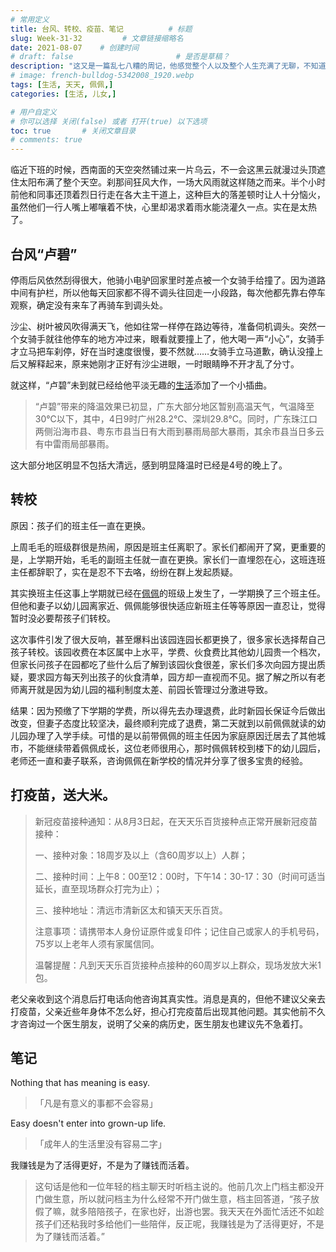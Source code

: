 ```yaml
---
# 常用定义
title: 台风、转校、疫苗、笔记          # 标题
slug: Week-31-32         # 文章链接缩略名
date: 2021-08-07    # 创建时间
# draft: false                       # 是否是草稿？
description: "这又是一篇乱七八糟的周记，他感觉整个人以及整个人生充满了无聊，不知道生命的存在究竟有什么意义？百年之后大家都要归于尘土，那么现在的生命到底是什么？"
# image: french-bulldog-5342008_1920.webp
tags: [生活, 天天, 佩佩,]
categories: [生活, 儿女,]

# 用户自定义
# 你可以选择 关闭(false) 或者 打开(true) 以下选项
toc: true       # 关闭文章目录
# comments: true
---
```


临近下班的时候，西南面的天空突然铺过来一片乌云，不一会这黑云就漫过头顶遮住太阳布满了整个天空。刹那间狂风大作，一场大风雨就这样随之而来。半个小时前他和同事还顶着烈日行走在各大主干道上，这种巨大的落差顿时让人十分恼火，虽然他们一行人嘴上嘟嚷着不快，心里却渴求着雨水能浇灌久一点。实在是太热了。

## 台风“卢碧”

停雨后风依然刮得很大，他骑小电驴回家里时差点被一个女骑手给撞了。因为道路中间有护栏，所以他每天回家都不得不调头往回走一小段路，每次他都先靠右停车观察，确定没有来车了再骑车到调头处。

沙尘、树叶被风吹得满天飞，他如往常一样停在路边等待，准备伺机调头。突然一个女骑手就往他停车的地方冲过来，眼看就要撞上了，他大喝一声“小心”，女骑手才立马把车刹停，好在当时速度很慢，要不然就……女骑手立马道歉，确认没撞上后又解释起来，原来她刚才正好有沙尘进眼，一时眼睛睁不开才乱了分寸。

就这样，“卢碧”未到就已经给他平淡无趣的[生活](生活.md)添加了一个小插曲。

> “卢碧”带来的降温效果已初显，广东大部分地区暂别高温天气，气温降至30℃以下，其中，4日9时广州28.2℃、深圳29.8℃。同时，广东珠江口两侧沿海市县、粤东市县当日有大雨到暴雨局部大暴雨，其余市县当日多云有中雷雨局部暴雨。

这大部分地区明显不包括大清远，感到明显降温时已经是4号的晚上了。

## 转校

原因：孩子们的班主任一直在更换。

上周毛毛的班级群很是热闹，原因是班主任离职了。家长们都闹开了窝，更重要的是，上学期开始，毛毛的副班主任就一直在更换。家长们一直埋怨在心，这班连班主任都辞职了，实在是忍不下去咯，纷纷在群上发起质疑。

其实换班主任这事上学期就已经在[佩佩](tags/佩佩.md)的班级上发生了，一学期换了三个班主任。但他和妻子以幼儿园离家近、佩佩能够很快适应新班主任等等原因一直忍让，觉得暂时没必要帮孩子们转校。

这次事件引发了很大反响，甚至爆料出该园连园长都更换了，很多家长选择帮自己孩子转校。该园收费在本区属中上水平，学费、伙食费比其他幼儿园贵一个档次，但家长问孩子在园都吃了些什么后了解到该园伙食很差，家长们多次向园方提出质疑，要求园方每天列出孩子的伙食清单，园方却一直视而不见。据了解之所以有老师离开就是因为幼儿园的福利制度太差、前园长管理过分激进导致。

结果：因为预缴了下学期的学费，所以得先去办理退费，此时新园长保证今后做出改变，但妻子态度比较坚决，最终顺利完成了退费，第二天就到以前佩佩就读的幼儿园办理了入学手续。可惜的是以前带佩佩的班主任因为家庭原因迁居去了其他城市，不能继续带着佩佩成长，这位老师很用心，那时佩佩转校到楼下的幼儿园后，老师还一直和妻子联系，咨询佩佩在新学校的情况并分享了很多宝贵的经验。

## 打疫苗，送大米。

> 新冠疫苗接种通知：从8月3日起，在天天乐百货接种点正常开展新冠疫苗接种：
>
> 一、接种对象：18周岁及以上（含60周岁以上）人群；
>
> 二、接种时间：上午8：00至12：00时，下午14：30-17：30（时间可适当延长，直至现场群众打完为止）；
>
> 三、接种地址：清远市清新区太和镇天天乐百货。
>
> 注意事项：请携带本人身份证原件或复印件；记住自己或家人的手机号码，75岁以上老年人须有家属信同。
>
> 温馨提醒：凡到天天乐百货接种点接种的60周岁以上群众，现场发放大米1包。

老父亲收到这个消息后打电话向他咨询其真实性。消息是真的，但他不建议父亲去打疫苗，父亲近些年身体不怎么好，担心打完疫苗后出现其他问题。其实他前不久才咨询过一个医生朋友，说明了父亲的病历史，医生朋友也建议先不急着打。

## 笔记

Nothing that has meaning is easy.

> 「凡是有意义的事都不会容易」

Easy doesn't enter into grown-up life.

> 「成年人的生活里没有容易二字」

我赚钱是为了活得更好，不是为了赚钱而活着。

> 这句话是他和一位年轻的档主聊天时听档主说的。他前几次上门档主都没开门做生意，所以就问档主为什么经常不开门做生意，档主回答道，“孩子放假了嘛，就多陪陪孩子，在家也好，出游也罢。我天天在外面忙活还不如趁孩子们还粘我时多给他们一些陪伴，反正呢，我赚钱是为了活得更好，不是为了赚钱而活着。”
>